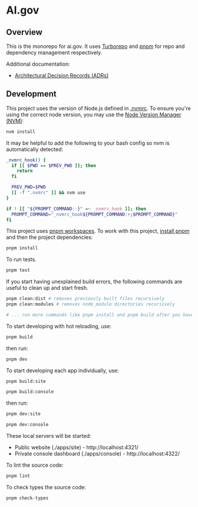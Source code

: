 # AI.gov

## Overview

This is the monorepo for ai.gov. It uses [Turborepo](https://turborepo.com/) and [pnpm](https://pnpm.io/) for repo and dependency management respectively.

Additional documentation:

- [Architectural Decision Records (ADRs)](./docs/adr/)

## Development

This project uses the version of Node.js defined in [.nvmrc](./nvmrc). To ensure you're using the correct node version, you may use the [Node Version Manager (NVM)](https://github.com/nvm-sh/nvm):

```bash
nvm install
```

It may be helpful to add the following to your bash config so nvm is automatically detected:

```bash
_nvmrc_hook() {
  if [[ $PWD == $PREV_PWD ]]; then
    return
  fi

  PREV_PWD=$PWD
  [[ -f ".nvmrc" ]] && nvm use
}

if ! [[ "${PROMPT_COMMAND:-}" =~ _nvmrc_hook ]]; then
  PROMPT_COMMAND="_nvmrc_hook${PROMPT_COMMAND:+;$PROMPT_COMMAND}"
fi
```

This project uses [pnpm workspaces](https://pnpm.io/workspaces). To work with this project, [install pnpm](https://pnpm.io/installation) and then the project dependencies:

```bash
pnpm install
```

To run tests.

```bash
pnpm test
```

If you start having unexplained build errors, the following commands are useful to clean up and start fresh.

```bash
pnpm clean:dist # removes previously built files recursively
pnpm clean:modules # removes node_module directories recursively

# ... run more commands like pnpm install and pnpm build after you have run these
```

To start developing with hot reloading, use:

```bash
pnpm build
```

then run:

```bash
pnpm dev
```

To start developing each app individually, use:

```bash
pnpm build:site

pnpm build:console
```

then run:

```bash
pnpm dev:site

pnpm dev:console
```

These local servers will be started:

- Public website (./apps/site) - http://localhost:4321/
- Private console dashboard (./apps/console) - http://localhost:4322/

To lint the source code:

```bash
pnpm lint
```

To check types the source code:

```bash
pnpm check-types
```
